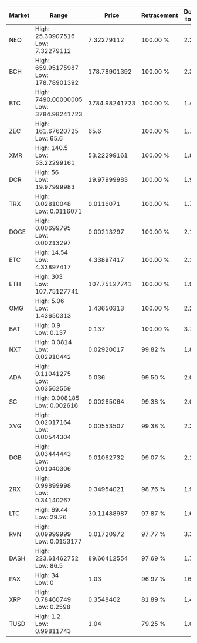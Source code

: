 | Market | Range | Price| Retracement | Doubles to 50% |
| --- | --- | --- | --- | --- |
| NEO | High: 25.30907516<br />Low: 7.32279112 | 7.32279112 | 100.00 % | 2.23 |
| BCH | High: 659.95175987<br />Low: 178.78901392 | 178.78901392 | 100.00 % | 2.35 |
| BTC | High: 7490.00000005<br />Low: 3784.98241723 | 3784.98241723 | 100.00 % | 1.49 |
| ZEC | High: 161.67620725<br />Low: 65.6 | 65.6 | 100.00 % | 1.73 |
| XMR | High: 140.5<br />Low: 53.22299161 | 53.22299161 | 100.00 % | 1.82 |
| DCR | High: 56<br />Low: 19.97999983 | 19.97999983 | 100.00 % | 1.90 |
| TRX | High: 0.02810048<br />Low: 0.0116071 | 0.0116071 | 100.00 % | 1.71 |
| DOGE | High: 0.00699795<br />Low: 0.00213297 | 0.00213297 | 100.00 % | 2.14 |
| ETC | High: 14.54<br />Low: 4.33897417 | 4.33897417 | 100.00 % | 2.18 |
| ETH | High: 303<br />Low: 107.75127741 | 107.75127741 | 100.00 % | 1.91 |
| OMG | High: 5.06<br />Low: 1.43650313 | 1.43650313 | 100.00 % | 2.26 |
| BAT | High: 0.9<br />Low: 0.137 | 0.137 | 100.00 % | 3.78 |
| NXT | High: 0.0814<br />Low: 0.02910442 | 0.02920017 | 99.82 % | 1.89 |
| ADA | High: 0.11041275<br />Low: 0.03562559 | 0.036 | 99.50 % | 2.03 |
| SC | High: 0.008185<br />Low: 0.002616 | 0.00265064 | 99.38 % | 2.04 |
| XVG | High: 0.02017164<br />Low: 0.00544304 | 0.00553507 | 99.38 % | 2.31 |
| DGB | High: 0.03444443<br />Low: 0.01040306 | 0.01062732 | 99.07 % | 2.11 |
| ZRX | High: 0.99899998<br />Low: 0.34140267 | 0.34954021 | 98.76 % | 1.92 |
| LTC | High: 69.44<br />Low: 29.26 | 30.11488987 | 97.87 % | 1.64 |
| RVN | High: 0.09999999<br />Low: 0.0153177 | 0.01720972 | 97.77 % | 3.35 |
| DASH | High: 223.61462752<br />Low: 86.5 | 89.66412554 | 97.69 % | 1.73 |
| PAX | High: 34<br />Low: 0 | 1.03 | 96.97 % | 16.50 |
| XRP | High: 0.78460749<br />Low: 0.2598 | 0.3548402 | 81.89 % | 1.47 |
| TUSD | High: 1.2<br />Low: 0.99811743 | 1.04 | 79.25 % | 1.06 |
